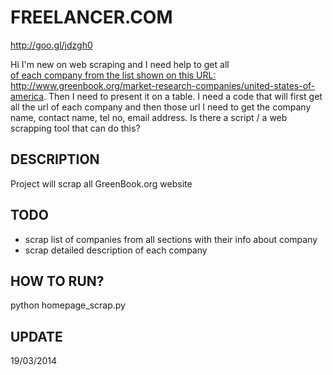 FREELANCER.COM
==============
http://goo.gl/jdzgh0

Hi I'm new on web scraping and I need help to get all   
      <a href>
of each company from the list shown on this URL: 
http://www.greenbook.org/market-research-companies/united-states-of-america. 
Then I need to present it on a table. I need a code that will first get all 
the url of each company and then those url I need to get the company name, 
contact name, tel no, email address. Is there a script / a web scrapping tool
that can do this?


DESCRIPTION
-----------
   Project will scrap all GreenBook.org website

TODO
----
  * scrap list of companies from all sections with their info about company
  * scrap detailed description of each company

HOW TO RUN?
----------
  python homepage_scrap.py

UPDATE
------
  19/03/2014
